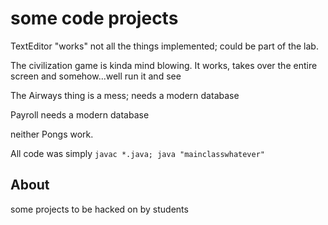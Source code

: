 # some code projects

TextEditor "works" not all the things implemented; could be part of the lab.

The civilization game is kinda mind blowing.
It works, takes over the entire screen and somehow...well run it and see

The Airways thing is a mess; needs a modern database

Payroll needs a modern database

neither Pongs work.

All code was simply `javac *.java; java "mainclasswhatever"`

## About

some projects to be hacked on by students
